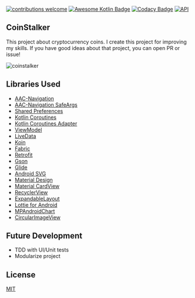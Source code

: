 [![contributions welcome](https://img.shields.io/badge/contributions-welcome-brightgreen.svg?style=flat)](https://github.com/furkanaskin/CoinStalker/issues)
[![Awesome Kotlin Badge](https://kotlin.link/awesome-kotlin.svg)](https://github.com/KotlinBy/awesome-kotlin)
[![Codacy Badge](https://api.codacy.com/project/badge/Grade/c16264cd5a0b4474a0768002b2c2e070)](https://www.codacy.com/app/furkanaskin/CoinStalker?utm_source=github.com&amp;utm_medium=referral&amp;utm_content=furkanaskin/CoinStalker&amp;utm_campaign=Badge_Grade)
[![API](https://img.shields.io/badge/API-21%2B-brightgreen.svg?style=flat)](https://android-arsenal.com/api?level=21)


## CoinStalker

This project about cryptocurrency coins. I create this project for improving my skills. If you have good ideas about that project, you can open PR or issue!

![coinstalker](https://user-images.githubusercontent.com/22769589/50541103-6ac52c80-0baf-11e9-821e-6f57f15d4862.png)
## Libraries Used
  
 - [AAC-Navigation](https://developer.android.com/topic/libraries/architecture/navigation/)
 - [AAC-Navigation SafeArgs](https://developer.android.com/topic/libraries/architecture/navigation/navigation-pass-data) 
 - [Shared Preferences](https://developer.android.com/training/data-storage/shared-preferences)
 - [Kotlin Coroutines](https://github.com/Kotlin/kotlinx.coroutines)
 - [Kotlin Coroutines Adapter](https://github.com/JakeWharton/retrofit2-kotlin-coroutines-adapter)
 - [ViewModel](https://developer.android.com/topic/libraries/architecture/viewmodel)
 - [LiveData](https://developer.android.com/topic/libraries/architecture/livedata)
 - [Koin](https://github.com/InsertKoinIO/koin)
 - [Fabric](https://fabric.io/kits/android/crashlytics)
 - [Retrofit](https://square.github.io/retrofit/)
 - [Gson](https://github.com/google/gson)
 - [Glide](https://github.com/bumptech/glide)
 - [Android SVG](http://bigbadaboom.github.io/androidsvg/)
 - [Material Design](https://material.io/develop/android/docs/getting-started/)
 - [Material CardView](https://material.io/develop/android/components/material-card-view/)
 - [RecyclerView](https://developer.android.com/guide/topics/ui/layout/recyclerview)
 - [ExpandableLayout](https://github.com/AAkira/ExpandableLayout)
 - [Lottie for Android](https://github.com/airbnb/lottie-android)
 - [MPAndroidChart](https://github.com/PhilJay/MPAndroidChart)
 - [CircularImageView](https://github.com/lopspower/CircularImageView)
 
## Future Development

 - TDD with UI/Unit tests
 - Modularize project
## License

[MIT](https://github.com/furkanaskin/CoinStalker/blob/master/LICENSE)
